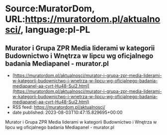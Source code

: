 # Source:MuratorDom, URL:https://muratordom.pl/aktualnosci/, language:pl-PL

## Murator i Grupa ZPR Media liderami w kategorii Budownictwo i Wnętrza w lipcu wg oficjalnego badania Mediapanel - murator.pl
 - [https://muratordom.pl/aktualnosci/murator-i-grupa-zpr-media-liderami-w-kategorii-budownictwo-i-wnetrza-w-lipcu-wg-oficjalnego-badania-mediapanel-aa-cyrt-Hu48-Sui2.html](https://muratordom.pl/aktualnosci/murator-i-grupa-zpr-media-liderami-w-kategorii-budownictwo-i-wnetrza-w-lipcu-wg-oficjalnego-badania-mediapanel-aa-cyrt-Hu48-Sui2.html)
 - RSS feed: https://muratordom.pl/aktualnosci/
 - date published: 2023-08-03T10:47:15.829695+00:00

Murator i Grupa ZPR Media liderami w kategorii Budownictwo i Wnętrza w lipcu wg oficjalnego badania Mediapanel - murator.pl

